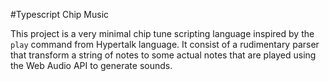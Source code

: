 #Typescript Chip Music

This project is a very minimal chip tune scripting language inspired by the `play` command from Hypertalk language. It consist of a rudimentary parser that transform a string of notes to some actual notes that are played using the Web Audio API to generate sounds.